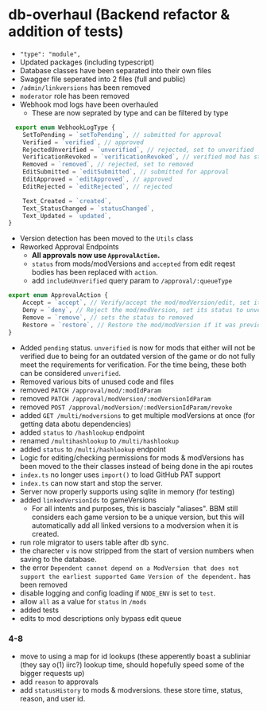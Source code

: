 # db-overhaul (Backend refactor & addition of tests)
- `"type": "module",`
- Updated packages (including typescript)
- Database classes have been separated into their own files
- Swagger file seperated into 2 files (full and public)
- `/admin/linkversions` has been removed
- `moderator` role has been removed
- Webhook mod logs have been overhauled
  - These are now seprated by type and can be filtered by type
```typescript
  export enum WebhookLogType {
    SetToPending = `setToPending`, // submitted for approval
    Verified = `verified`, // approved
    RejectedUnverified = `unverified`, // rejected, set to unverified
    VerificationRevoked = `verificationRevoked`, // verified mod has status changed
    Removed = `removed`, // rejected, set to removed
    EditSubmitted = `editSubmitted`, // submitted for approval
    EditApproved = `editApproved`, // approved
    EditRejected = `editRejected`, // rejected

    Text_Created = `created`,
    Text_StatusChanged = `statusChanged`,
    Text_Updated = `updated`,
}
```

- Version detection has been moved to the `Utils` class
- Reworked Approval Endpoints
  - **All approvals now use `ApprovalAction`.**
  - `status` from mods/modVersions and `accepted` from edit reqest bodies has been replaced with `action`.
  - add `includeUnverified` query param to `/approval/:queueType`
```typescript
export enum ApprovalAction {
    Accept = `accept`, // Verify/accept the mod/modVersion/edit, set its status to verified
    Deny = `deny`, // Reject the mod/modVersion, set its status to unverified, but do not remove it
    Remove = `remove`, // sets the status to removed
    Restore = `restore`, // Restore the mod/modVersion if it was previously removed
}
```


- Added `pending` status. `unverified` is now for mods that either will not be verified due to being for an outdated version of the game or do not fully meet the requirements for verification. For the time being, these both can be considered  `unverified`.
- Removed various bits of unused code and files
- removed `PATCH /approval/mod/:modIdParam`
- removed `PATCH /approval/modVersion/:modVersionIdParam`
- removed `POST /approval/modVersion/:modVersionIdParam/revoke`
- added `GET /multi/modversions` to get multiple modVersions at once (for getting data abotu dependencies)
- added `status` to `/hashlookup` endpoint
- renamed `/multihashlookup` to `/multi/hashlookup`
- added `status` to `/multi/hashlookup` endpoint
- Logic for editing/checking permissions for mods & modVersions has been moved to the their classes instead of being done in the api routes 
- `index.ts` no longer uses `import()` to load GitHub PAT support
- `index.ts` can now start and stop the server.
- Server now properly supports using sqlite in memory (for testing)
- added `linkedVersionIds` to gameVersions
  - For all intents and purposes, this is bascialy "aliases". BBM still considers each game version to be a unique version, but this will automatically add all linked versions to a modversion when it is created.
- run role migrator to users table after db sync.
- the charecter `v` is now stripped from the start of version numbers when saving to the database. 
- the error `Dependent cannot depend on a ModVersion that does not support the earliest supported Game Version of the dependent.` has been removed
- disable logging and config loading if `NODE_ENV` is set to `test`.
- allow `all` as a value for `status` in `/mods`
- added tests
- edits to mod descriptions only bypass edit queue
### 4-8
- move to using a map for id lookups (these apperently boast a subliniar (they say o(1) iirc?) lookup time, should hopefully speed some of the bigger requests up)
- add `reason` to approvals
- add `statusHistory` to mods & modversions. these store time, status, reason, and user id.